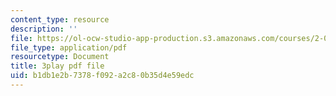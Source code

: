 ```yaml
---
content_type: resource
description: ''
file: https://ol-ocw-studio-app-production.s3.amazonaws.com/courses/2-003sc-engineering-dynamics-fall-2011/b1db1e2b7378f092a2c80b35d4e59edc_osyKjTQuwlk.pdf
file_type: application/pdf
resourcetype: Document
title: 3play pdf file
uid: b1db1e2b-7378-f092-a2c8-0b35d4e59edc
---
```

